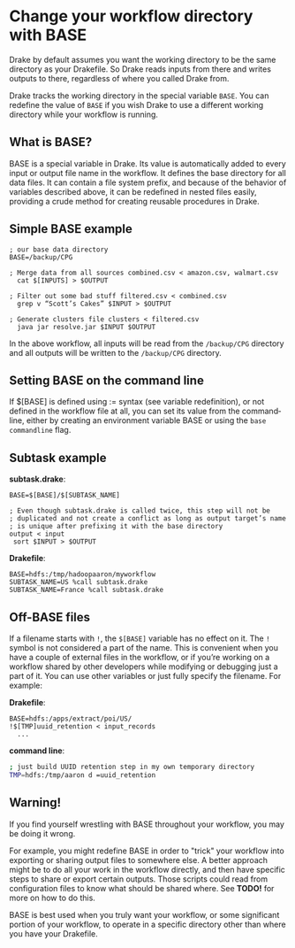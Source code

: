 # Change your workflow directory with BASE

Drake by default assumes you want the working directory to be the same directory as your Drakefile. So Drake reads inputs from there and writes outputs to there, regardless of where you called Drake from.

Drake tracks the working directory in the special variable `BASE`. You can redefine the value of `BASE` if you wish Drake to use a different working directory while your workflow is running.

## What is BASE?

BASE is a special variable in Drake. Its value is automatically added to every input or output file name in the workflow. It defines the base directory for all data files. It can contain a file system prefix, and because of the behavior of variables described above, it can be redefined in nested files easily, providing a crude method for creating reusable procedures in Drake.

## Simple BASE example

```
; our base data directory
BASE=/backup/CPG

; Merge data from all sources combined.csv <­ amazon.csv, walmart.csv
  cat $[INPUTS] > $OUTPUT

; Filter out some bad stuff filtered.csv <­ combined.csv
  grep ­v “Scott’s Cakes” $INPUT > $OUTPUT

; Generate clusters file clusters <­ filtered.csv
  java ­jar resolve.jar $INPUT $OUTPUT
```

In the above workflow, all inputs will be read from the `/backup/CPG` directory and all outputs will be written to the `/backup/CPG` directory.

## Setting BASE on the command line

If $[BASE] is defined using := syntax (see variable redefinition), or not defined in the workflow file at all, you can set its value from the command­line, either by creating an environment variable BASE or using the `­­base command­line` flag.

## Subtask example

**subtask.drake**:
```
BASE=$[BASE]/$[SUBTASK_NAME]

; Even though subtask.drake is called twice, this step will not be
; duplicated and not create a conflict as long as output target’s name
; is unique after prefixing it with the base directory
output <­ input
 sort $INPUT > $OUTPUT
```

**Drakefile**:
```
BASE=hdfs:/tmp/hadoop­aaron/my­workflow
SUBTASK_NAME=US %call subtask.drake
SUBTASK_NAME=France %call subtask.drake
```

## Off-BASE files

If a filename starts with `!`, the `$[BASE]` variable has no effect on it. The `!` symbol is not considered a part of the name. This is convenient when you have a couple of external files in the workflow, or if you’re working on a workflow shared by other developers while modifying or debugging just a part of it. You can use other variables or just fully specify the filename. For example:

**Drakefile**:
```
BASE=hdfs:/apps/extract/poi/US/
!$[TMP]uuid_retention <­ input_records
  ...
```

**command line**:
```bash
; just build UUID retention step in my own temporary directory
TMP=hdfs:/tmp/aaron d =uuid_retention
```

## Warning!

If you find yourself wrestling with BASE throughout your workflow, you may be doing it wrong.

For example, you might redefine BASE in order to "trick" your workflow into exporting or sharing output files to somewhere else. A better approach might be to do all your work in the workflow directly, and then have specific steps to share or export certain outputs. Those scripts could read from configuration files to know what should be shared where. See **TODO!** for more on how to do this.

BASE is best used when you truly want your workflow, or some significant portion of your workflow, to operate in a specific directory other than where you have your Drakefile.
